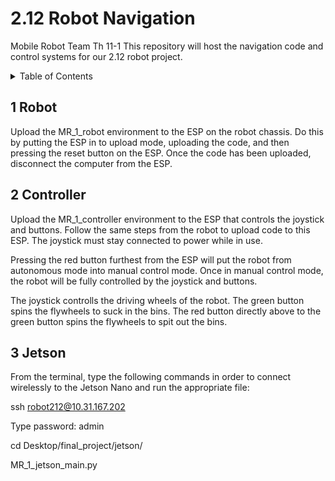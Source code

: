 # 2.12 Robot Navigation

Mobile Robot Team Th 11-1
This repository will host the navigation code and control systems for our 2.12 robot project.

<details>
  <summary>Table of Contents</summary>

- [1 Robot](#1-robot)
- [2 Controller](#2-controller)
- [3 Jetson](#3-jetson)

</details>

## 1 Robot

Upload the MR_1_robot environment to the ESP on the robot chassis.
Do this by putting the ESP in to upload mode, uploading the code, and then pressing the reset button on the ESP.
Once the code has been uploaded, disconnect the computer from the ESP.

## 2 Controller

Upload the MR_1_controller environment to the ESP that controls the joystick and buttons.
Follow the same steps from the robot to upload code to this ESP.
The joystick must stay connected to power while in use. 

Pressing the red button furthest from the ESP will put the robot from autonomous mode into manual control mode.
Once in manual control mode, the robot will be fully controlled by the joystick and buttons.

The joystick controlls the driving wheels of the robot.
The green button spins the flywheels to suck in the bins.
The red button directly above to the green button spins the flywheels to spit out the bins.


## 3 Jetson

From the terminal, type the following commands in order to connect wirelessly to the Jetson Nano and run the appropriate file:

ssh robot212@10.31.167.202

Type password: admin

cd Desktop/final_project/jetson/

MR_1_jetson_main.py   